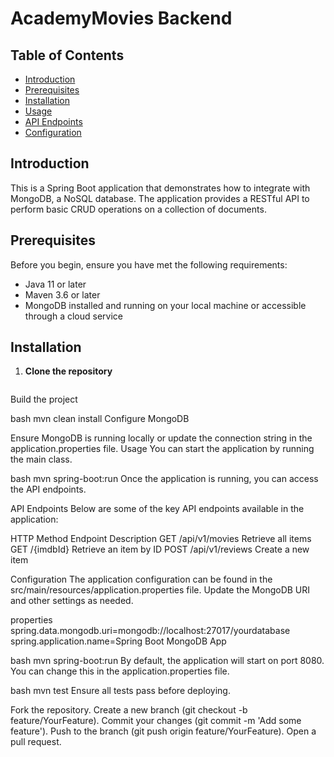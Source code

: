 # AcademyMovies Backend

## Table of Contents
- [Introduction](#introduction)
- [Prerequisites](#prerequisites)
- [Installation](#installation)
- [Usage](#usage)
- [API Endpoints](#api-endpoints)
- [Configuration](#configuration)


## Introduction
This is a Spring Boot application that demonstrates how to integrate with MongoDB, a NoSQL database. The application provides a RESTful API to perform basic CRUD operations on a collection of documents. 

## Prerequisites
Before you begin, ensure you have met the following requirements:
- Java 11 or later
- Maven 3.6 or later
- MongoDB installed and running on your local machine or accessible through a cloud service

## Installation
1. **Clone the repository**
   ```bash https://github.com/Augustas900/AcademyMovies1.git


Build the project

bash
mvn clean install
Configure MongoDB

Ensure MongoDB is running locally or update the connection string in the application.properties file.
Usage
You can start the application by running the main class.

bash
mvn spring-boot:run
Once the application is running, you can access the API endpoints.

API Endpoints
Below are some of the key API endpoints available in the application:

HTTP Method	Endpoint	Description
GET	/api/v1/movies	Retrieve all items
GET	/{imdbId}	Retrieve an item by ID
POST	/api/v1/reviews	Create a new item

Configuration
The application configuration can be found in the src/main/resources/application.properties file. Update the MongoDB URI and other settings as needed.

properties
spring.data.mongodb.uri=mongodb://localhost:27017/yourdatabase
spring.application.name=Spring Boot MongoDB App


bash
mvn spring-boot:run
By default, the application will start on port 8080. You can change this in the application.properties file.


bash
mvn test
Ensure all tests pass before deploying.


Fork the repository.
Create a new branch (git checkout -b feature/YourFeature).
Commit your changes (git commit -m 'Add some feature').
Push to the branch (git push origin feature/YourFeature).
Open a pull request.
